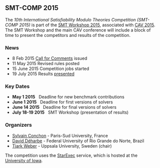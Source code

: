 ## SMT-COMP 2015

The <i>10th International Satisfiability Modulo Theories Competition
(SMT-COMP 2015)</i> is part of
the <a href="http://smt2015.csl.sri.com/">SMT Workshop 2015</a>,
associated with <a href="http://i-cav.org/2015/">CAV 2015</a>.  The
SMT Workshop and the main CAV conference will include a block of time
to present the competitors and results of the competition.

### News
- <span class="date">8 Feb 2015</span> <a href="call-for-comments.txt">Call for Comments</a> issued
- <span class="date">11 May 2015</span> Revised rules posted
- <span class="date">15 June 2015</span> Competition jobs started
- <span class="date">19 July 2015</span> Results <a href="SMT-COMP-2015-slides.pdf">presented</a>

### Key Dates
- **May 1 2015** &nbsp; Deadline for new benchmark contributions
- **June 1 2015** &nbsp; Deadline for first versions of solvers
- **June 14 2015** &nbsp; Deadline for final versions of solvers
- **July 18-19 2015** &nbsp; SMT Workshop (presentation of results)

### Organizers
- <a href="https://www.lri.fr/~conchon/">Sylvain Conchon</a> - Paris-Sud University, France
- <a href="https://www.sites.google.com/site/deharbe/">David D&eacute;harbe</a> - Federal University of Rio Grande do Norte, Brazil
- <a href="http://user.it.uu.se/~tjawe125/">Tjark Weber</a> - Uppsala University, Sweden (chair)

The competition uses the
<a href="https://www.starexec.org">StarExec</a> service, which is
hosted at the
<a href="http://www.cs.uiowa.edu/">University of Iowa</a>.

